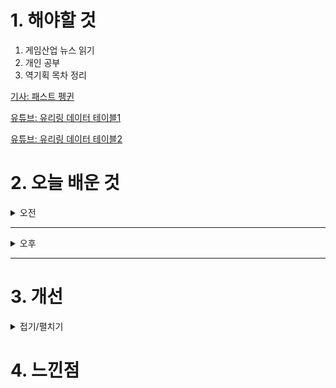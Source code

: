 
# 1. 해야할 것

1. 게임산업 뉴스 읽기 
2. 개인 공부  
3. 역기획 목차 정리

[기사: 패스트 펭귄](https://www.gamemeca.com/view.php?gid=1753403)

[유튜브: 유리링 데이터 테이블1](https://www.youtube.com/watch?v=K05IdBN0vTI)

[유튜브: 유리링 데이터 테이블2](https://www.youtube.com/watch?v=z0fv1QfsFb4)


# 2. 오늘 배운 것

<details>
<summary>오전</summary>

## 오늘의 뉴스
### 패스트 펭귄
![image](https://github.com/user-attachments/assets/205d7e49-4442-461c-85c1-c7c742cfb23e)

펭귄이 레이스를 한다는 컨셉 게임이다.\
플레이어를 펭귄으로 고정하여 펭귄과 관련된 사항을 강화할 수 있어서 좋은 집중을 보여줄 수 있을 것 같다.\
개인적으로 대전 레이스 게임을 그렇게 좋아하지 않아서 즐기진 않지만 이런식으로 컨셉을 강화할 수 있는 방법이 많은 디자인은 마음에 든다.
</details>

****

<details>
<summary>오후</summary>


</details>

****


# 3. 개선


<details>
<summary>접기/펼치기</summary>


</details>



# 4. 느낀점


